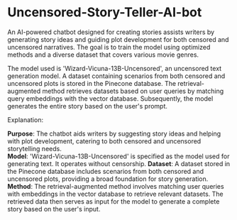# Uncensored-Story-Teller-AI-bot
An AI-powered chatbot designed for creating stories assists writers by generating story ideas and guiding plot development for both censored and uncensored narratives. The goal is to train the model using optimized methods and a diverse dataset that covers various movie genres.

The model used is 'Wizard-Vicuna-13B-Uncensored', an uncensored text generation model. A dataset containing scenarios from both censored and uncensored plots is stored in the Pinecone database. The retrieval-augmented method retrieves datasets based on user queries by matching query embeddings with the vector database. Subsequently, the model generates the entire story based on the user's prompt.

Explanation:

**Purpose**: The chatbot aids writers by suggesting story ideas and helping with plot development, catering to both censored and uncensored storytelling needs.<br />
**Model**: 'Wizard-Vicuna-13B-Uncensored' is specified as the model used for generating text. It operates without censorship.
**Dataset**: A dataset stored in the Pinecone database includes scenarios from both censored and uncensored plots, providing a broad foundation for story generation.
**Method**: The retrieval-augmented method involves matching user queries with embeddings in the vector database to retrieve relevant datasets. The retrieved data then serves as input for the model to generate a complete story based on the user's input.
